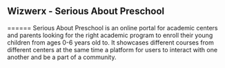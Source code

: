 ## Wizwerx - Serious About Preschool
======
Serious About Preschool is an online portal for academic centers and parents looking for the right academic program to enroll their young children from ages 0-6 years old to.
It showcases different courses from different centers at the same time a platform for users to interact with one another and be a part of a community.
